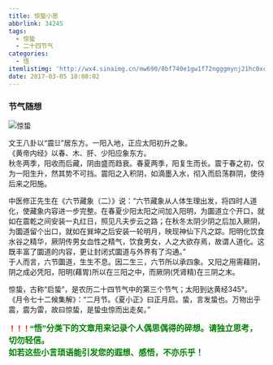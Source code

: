 ```yaml
---
title: 惊蛰小思
abbrlink: 34245
tags:
  - 惊蛰
  - 二十四节气
categories:
  - 悟
itemlistimg: 'http://wx4.sinaimg.cn/mw690/8bf740e1gw1f72ngggmynj21hc0xctkq.jpg'
date: 2017-03-05 18:08:02
---
```

### 节气随想

![惊蛰](http://wx4.sinaimg.cn/mw690/8bf740e1gw1f72ngggmynj21hc0xctkq.jpg)

文王八卦以“震☳”居东方。一阳入地，正应太阳初升之象。  
《黄帝内经》以春、木、肝、少阳应象东方。  
秋冬两季，阳收而后藏，阴由盛而趋衰。春夏两季，阳复生而长。震于春之初，仅为一阳生升，然其势不可挡。震阳之入积阴，如滴墨入水，彻入而启荡群阴，使待后来之阳施。  

中医修正先生在《六节藏象（二）》说：“六节藏象从人体生理出发，将四时人道化，使藏象内容进一步完整。在春夏少阳太阳之间加入阳明，为圜道立个开口，就如在震乾之间安装一丸红日，照见凡夫步云之路；在秋冬太阴少阴之后加入厥阴，为圜道留个出口，就如在巽坤之后安装一轮明月，映现神仙下凡之踪。阳明化饮食水谷之精华，厥阴传男女血性之精气，饮食男女，人之大欲存焉，故谓人道化。这既丰富了圜道的内容，更让封闭式圜道与外界有了沟通。”  
于人而言，六节圜道，生生不息。因二生三，六节所以承四象。又阳之用需藉阴，阴之成必凭阳，阳明(藉胃)所以在三阳之中，而厥阴(凭肾精)在三阴之末。  

惊蛰，古称“启蛰”，是农历二十四节气中的第三个节气；太阳到达黄经345°。  
《月令七十二候集解》：“二月节。《夏小正》曰正月启。蛰，言发蛰也。万物出乎震，震为雷，故曰惊蛰，是蛰虫惊而出走矣。”  


**<font color=red>！！！</font><font color=green face=微软雅黑 size=3>“悟”分类下的文章用来记录个人偶思偶得的碎想。请独立思考，切勿轻信。  
如若这些小言琐语能引发您的遐想、感悟，不亦乐乎！</font>**